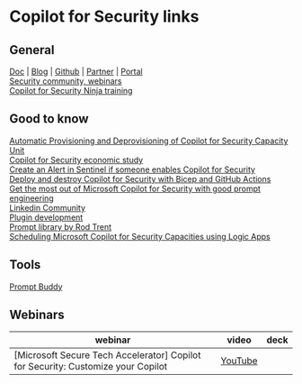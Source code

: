 # Copilot for Security links



## General
[Doc](https://learn.microsoft.com/en-us/security-copilot/) | [Blog](https://techcommunity.microsoft.com/t5/microsoft-security-copilot-blog/bg-p/SecurityCopilotBlog) | [Github](https://github.com/Azure/Copilot-For-Security/tree/main) | 
[Partner](https://securitypartners.transform.microsoft.com/security-copilot) | [Portal](https://securitycopilot.microsoft.com/)  
[Security community, webinars](http://aka.ms/securitycommunity)  
[Copilot for Security Ninja training](https://techcommunity.microsoft.com/t5/microsoft-security-copilot-blog/how-to-become-a-microsoft-copilot-for-security-ninja-the/ba-p/4106928)    




## Good to know  
[Automatic Provisioning and Deprovisioning of Copilot for Security Capacity Unit](https://gotoguy.blog/2024/04/05/automatic-provisioning-and-deprovisioning-of-copilot-for-security-capacity-unit/)   
[Copilot for Security economic study](https://go.microsoft.com/fwlink/?linkid=2262764&clcid=0x409&culture=en-us&country=us)   
[Create an Alert in Sentinel if someone enables Copilot for Security](https://socautomators.substack.com/p/create-an-alert-in-sentinel-if-someone)  
[Deploy and destroy Copilot for Security with Bicep and GitHub Actions](https://thoor.tech/Copilot-for-Security-deploy-and-destroy/)    
[Get the most out of Microsoft Copilot for Security with good prompt engineering](https://www.microsoft.com/en-us/security/blog/2024/02/21/get-the-most-out-of-microsoft-copilot-for-security-with-good-prompt-engineering/)   
[Linkedin Community](https://www.linkedin.com/groups/14345161/)  
[Plugin development](https://github.com/SecureHats/security-copilot)  
[Prompt library by Rod Trent](https://aka.ms/CfSPromptLibrary)  
[Scheduling Microsoft Copilot for Security Capacities using Logic Apps](https://medium.com/@aaron.hoffmann/scheduling-microsoft-copilot-for-security-capacities-20f4b26f1999)  

   

## Tools 
  [Prompt Buddy](https://github.com/stuartridout/promptbuddy)   


  
## Webinars
webinar | video | deck |
| ------- | ----- | ---- |
| [Microsoft Secure Tech Accelerator] Copilot for Security: Customize your Copilot| [YouTube](https://youtu.be/i0M7WOhZMH0) | | 